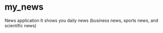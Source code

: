# my_news

News application
It shows you daily news (business news, sports news, and scientific news)
